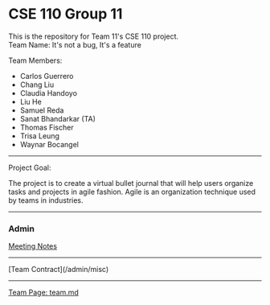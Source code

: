 # CSE 110 Group 11
This is the repository for Team 11's CSE 110 project.  
Team Name: It's not a bug, It's a feature

Team Members:   
- Carlos Guerrero
- Chang Liu
- Claudia Handoyo
- Liu He 
- Samuel Reda
- Sanat Bhandarkar (TA)
- Thomas Fischer
- Trisa Leung
- Waynar Bocangel  
<hr></hr>

Project Goal:  

The project is to create a virtual bullet journal that will help users organize tasks and projects in agile fashion.
Agile is an organization technique used by teams in industries. 
<hr></hr> 

### Admin 
[Meeting Notes](/admin/meetings)
<hr></hr>
[Team Contract](/admin/misc)
<hr></hr>


[Team Page: team.md](/admin/team.md)
